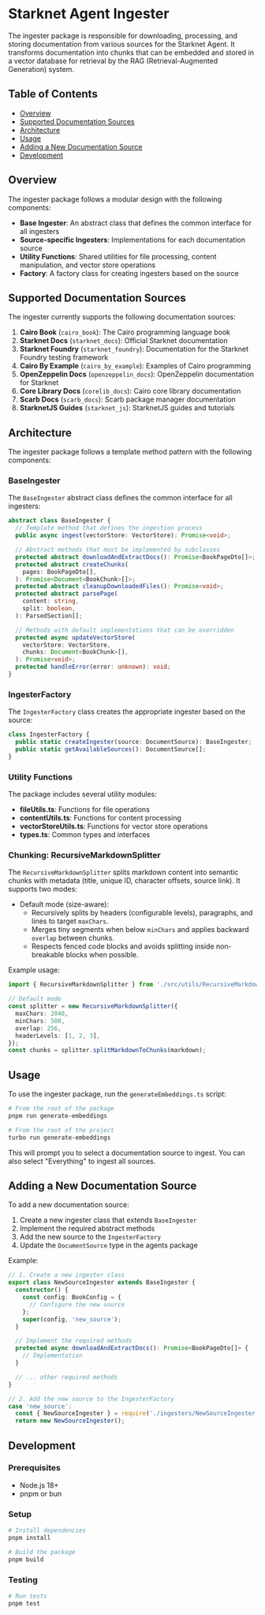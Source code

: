 # Starknet Agent Ingester

The ingester package is responsible for downloading, processing, and storing documentation from various sources for the Starknet Agent. It transforms documentation into chunks that can be embedded and stored in a vector database for retrieval by the RAG (Retrieval-Augmented Generation) system.

## Table of Contents

- [Overview](#overview)
- [Supported Documentation Sources](#supported-documentation-sources)
- [Architecture](#architecture)
- [Usage](#usage)
- [Adding a New Documentation Source](#adding-a-new-documentation-source)
- [Development](#development)

## Overview

The ingester package follows a modular design with the following components:

- **Base Ingester**: An abstract class that defines the common interface for all ingesters
- **Source-specific Ingesters**: Implementations for each documentation source
- **Utility Functions**: Shared utilities for file processing, content manipulation, and vector store operations
- **Factory**: A factory class for creating ingesters based on the source

## Supported Documentation Sources

The ingester currently supports the following documentation sources:

1. **Cairo Book** (`cairo_book`): The Cairo programming language book
2. **Starknet Docs** (`starknet_docs`): Official Starknet documentation
3. **Starknet Foundry** (`starknet_foundry`): Documentation for the Starknet Foundry testing framework
4. **Cairo By Example** (`cairo_by_example`): Examples of Cairo programming
5. **OpenZeppelin Docs** (`openzeppelin_docs`): OpenZeppelin documentation for Starknet
6. **Core Library Docs** (`corelib_docs`): Cairo core library documentation
7. **Scarb Docs** (`scarb_docs`): Scarb package manager documentation
8. **StarknetJS Guides** (`starknet_js`): StarknetJS guides and tutorials

## Architecture

The ingester package follows a template method pattern with the following components:

### BaseIngester

The `BaseIngester` abstract class defines the common interface for all ingesters:

```typescript
abstract class BaseIngester {
  // Template method that defines the ingestion process
  public async ingest(vectorStore: VectorStore): Promise<void>;

  // Abstract methods that must be implemented by subclasses
  protected abstract downloadAndExtractDocs(): Promise<BookPageDto[]>;
  protected abstract createChunks(
    pages: BookPageDto[],
  ): Promise<Document<BookChunk>[]>;
  protected abstract cleanupDownloadedFiles(): Promise<void>;
  protected abstract parsePage(
    content: string,
    split: boolean,
  ): ParsedSection[];

  // Methods with default implementations that can be overridden
  protected async updateVectorStore(
    vectorStore: VectorStore,
    chunks: Document<BookChunk>[],
  ): Promise<void>;
  protected handleError(error: unknown): void;
}
```

### IngesterFactory

The `IngesterFactory` class creates the appropriate ingester based on the source:

```typescript
class IngesterFactory {
  public static createIngester(source: DocumentSource): BaseIngester;
  public static getAvailableSources(): DocumentSource[];
}
```

### Utility Functions

The package includes several utility modules:

- **fileUtils.ts**: Functions for file operations
- **contentUtils.ts**: Functions for content processing
- **vectorStoreUtils.ts**: Functions for vector store operations
- **types.ts**: Common types and interfaces

### Chunking: RecursiveMarkdownSplitter

The `RecursiveMarkdownSplitter` splits markdown content into semantic chunks with metadata (title, unique ID, character offsets, source link). It supports two modes:

- Default mode (size-aware):
  - Recursively splits by headers (configurable levels), paragraphs, and lines to target `maxChars`.
  - Merges tiny segments when below `minChars` and applies backward `overlap` between chunks.
  - Respects fenced code blocks and avoids splitting inside non-breakable blocks when possible.

Example usage:

```ts
import { RecursiveMarkdownSplitter } from './src/utils/RecursiveMarkdownSplitter';

// Default mode
const splitter = new RecursiveMarkdownSplitter({
  maxChars: 2048,
  minChars: 500,
  overlap: 256,
  headerLevels: [1, 2, 3],
});
const chunks = splitter.splitMarkdownToChunks(markdown);
```

## Usage

To use the ingester package, run the `generateEmbeddings.ts` script:

```bash
# From the root of the package
pnpm run generate-embeddings

# From the root of the project
turbo run generate-embeddings
```

This will prompt you to select a documentation source to ingest. You can also select "Everything" to ingest all sources.

## Adding a New Documentation Source

To add a new documentation source:

1. Create a new ingester class that extends `BaseIngester`
2. Implement the required abstract methods
3. Add the new source to the `IngesterFactory`
4. Update the `DocumentSource` type in the agents package

Example:

```typescript
// 1. Create a new ingester class
export class NewSourceIngester extends BaseIngester {
  constructor() {
    const config: BookConfig = {
      // Configure the new source
    };
    super(config, 'new_source');
  }

  // Implement the required methods
  protected async downloadAndExtractDocs(): Promise<BookPageDto[]> {
    // Implementation
  }

  // ... other required methods
}

// 2. Add the new source to the IngesterFactory
case 'new_source':
  const { NewSourceIngester } = require('./ingesters/NewSourceIngester');
  return new NewSourceIngester();
```

## Development

### Prerequisites

- Node.js 18+
- pnpm or bun

### Setup

```bash
# Install dependencies
pnpm install

# Build the package
pnpm build
```

### Testing

```bash
# Run tests
pnpm test
```
